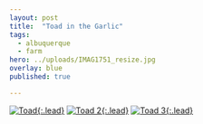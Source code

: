 ```yaml
---
layout: post
title:  "Toad in the Garlic"
tags:
  - albuquerque
  - farm
hero: ../uploads/IMAG1751_resize.jpg
overlay: blue
published: true

---
```


[![Toad](../uploads/IMAG1751_resize.jpg){:.lead}](../uploads/IMAG1751.jpg)
[![Toad 2](../uploads/IMAG1745_resize.jpg){:.lead}](../uploads/IMAG1745.jpg)
[![Toad 3](../uploads/IMAG1743_resize.jpg){:.lead}](../uploads/IMAG1743.jpg)